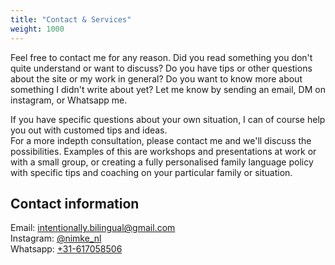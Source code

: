 ```yaml
---
title: "Contact & Services"
weight: 1000
---
```


Feel free to contact me for any reason. Did you read something you don't quite understand or want to discuss? Do you have tips or other questions about the site or my work in general? Do you want to know more about something I didn't write about yet? Let me know by sending an email, DM on instagram, or Whatsapp me.

If you have specific questions about your own situation, I can of course help you out with customed tips and ideas.  
For a more indepth consultation, please contact me and we'll discuss the possibilities. Examples of this are workshops and presentations at work or with a small group, or creating a fully personalised family language policy with specific tips and coaching on your particular family or situation.

## Contact information

Email: intentionally.bilingual@gmail.com  
Instagram: [@nimke_nl](https://www.instagram.com/nimke_nl/)  
Whatsapp: [+31-617058506](tel:0031617058506)
